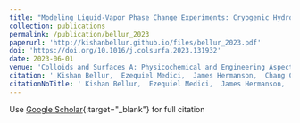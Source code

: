 ```yaml
---
title: "Modeling Liquid-Vapor Phase Change Experiments: Cryogenic Hydrogen and Methane"
collection: publications
permalink: /publication/bellur_2023
paperurl: 'http://kishanbellur.github.io/files/bellur_2023.pdf'
doi: 'https://doi.org/10.1016/j.colsurfa.2023.131932'
date: 2023-06-01
venue: 'Colloids and Surfaces A: Physicochemical and Engineering Aspects'
citation: ' Kishan Bellur,  Ezequiel Medici,  James Hermanson,  Chang Choi,  Jeffrey Allen.'
citationNoTitle: ' Kishan Bellur,  Ezequiel Medici,  James Hermanson,  Chang Choi,  Jeffrey Allen. <i>Colloids and Surfaces A: Physicochemical and Engineering Aspects</i>, 2023.'
---
```

Use [Google Scholar](https://scholar.google.com/scholar?q=Modeling+Liquid+Vapor+Phase+Change+Experiments:+Cryogenic+Hydrogen+and+Methane){:target="_blank"} for full citation